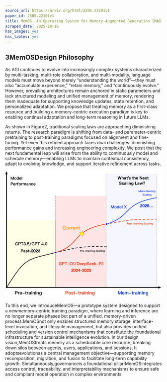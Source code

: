 ```yaml
---
source_url: https://arxiv.org/html/2505.22101v1
paper_id: 2505.22101v1
title: MemOS: An Operating System for Memory-Augmented Generation (MAG) in Large Language Models (Short Version)
scraped_date: 2025-10-16
has_images: yes
has_tables: yes
---
```


## 3MemOSDesign Philosophy

As AGI continues to evolve into increasingly complex systems characterized by multi-tasking, multi-role collaboration, and multi-modality, language models must move beyond merely “understanding the world”—they must also “accumulate experience,” “retain memory,” and “continuously evolve.” However, prevailing architectures remain anchored in static parameters and lack structured modeling and unified management of memory, rendering them inadequate for supporting knowledge updates, state retention, and personalized adaptation. We propose that treating memory as a first-class resource and building a memory-centric execution paradigm is key to enabling continual adaptation and long-term reasoning in future LLMs.

As shown in Figure2, traditional scaling laws are approaching diminishing returns. The research paradigm is shifting from data- and parameter-centric pretraining to post-training paradigms focused on alignment and fine-tuning. Yet even this refined approach faces dual challenges: diminishing performance gains and increasing engineering complexity. We posit that the next fundamental leap will arise from the ability to continuously model and schedule memory—enabling LLMs to maintain contextual consistency, adapt to evolving knowledge, and support iterative refinement across tasks.

![Refer to caption](./IMAGES/image_002.png)

To this end, we introduceMemOS—a prototype system designed to support a newmemory-centric training paradigm, where learning and inference are no longer separate phases but part of a unified, memory-driven process.MemOSnot only enables structured memory storage, interface-level invocation, and lifecycle management, but also provides unified scheduling and version control mechanisms that constitute the foundational infrastructure for sustainable intelligence evolution. In our design vision,MemOStreats memory as a schedulable core resource, breaking down silos between agents, users, applications, and sessions. It adoptsevolutionas a central management objective—supporting memory recomposition, migration, and fusion to facilitate long-term capability growth. Simultaneously,governanceis a foundational pillar:MemOSintegrates access control, traceability, and interpretability mechanisms to ensure safe and compliant model operation in complex environments.